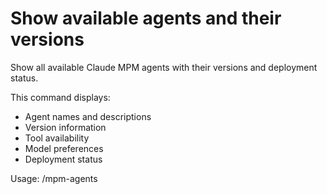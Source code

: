 # Show available agents and their versions

Show all available Claude MPM agents with their versions and deployment status.

This command displays:
- Agent names and descriptions
- Version information
- Tool availability
- Model preferences
- Deployment status

Usage: /mpm-agents